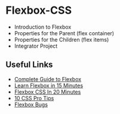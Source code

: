 # Flexbox-CSS
 - Introduction to Flexbox
 - Properties for the Parent (flex container)
 - Properties for the Children (flex items)
 - Integrator Project

## Useful Links
 - [Complete Guide to Flexbox](https://css-tricks.com/snippets/css/a-guide-to-flexbox/)
 - [Learn Flexbox in 15 Minutes](https://www.youtube.com/watch?v=fYq5PXgSsbE&ab_channel=WebDevSimplified)
 - [Flexbox CSS In 20 Minutes](https://www.youtube.com/watch?v=JJSoEo8JSnc&ab_channel=TraversyMedia)
 - [10 CSS Pro Tips](https://youtu.be/Qhaz36TZG5Y)
 - [Flexbox Bugs](https://github.com/philipwalton/flexbugs)